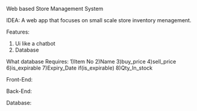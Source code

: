 Web based Store Management System


IDEA:
A web app that focuses on small scale store inventory menagement.

Features:
1) Ui like a chatbot
2) Database

What database Requires:
1)Item No
2)Name
3)buy_price
4)sell_price
6)is_expirable
7)Expiry_Date if(is_expirable)
8)Qty_In_stock

Front-End:

Back-End:

Database:
